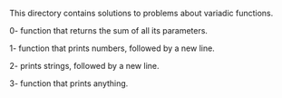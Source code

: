 This directory contains solutions to problems about variadic functions.

0- function that returns the sum of all its parameters.

1- function that prints numbers, followed by a new line.

2- prints strings, followed by a new line.

3- function that prints anything.
